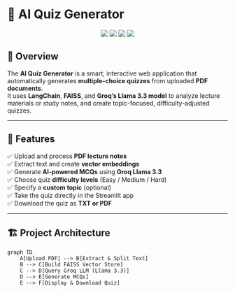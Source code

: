 # 🤖 AI Quiz Generator

<p align="center">
  <img src="https://img.shields.io/badge/Streamlit-App-red?logo=streamlit" />
  <img src="https://img.shields.io/badge/LangChain-Enabled-blue?logo=python" />
  <img src="https://img.shields.io/badge/FAISS-Vector%20Search-green" />
  <img src="https://img.shields.io/badge/Groq-LLM-yellow" />
</p>

## 🧠 Overview

The **AI Quiz Generator** is a smart, interactive web application that automatically generates **multiple-choice quizzes** from uploaded **PDF documents**.  
It uses **LangChain**, **FAISS**, and **Groq’s Llama 3.3 model** to analyze lecture materials or study notes, and create topic-focused, difficulty-adjusted quizzes.

---

## 🚀 Features

✅ Upload and process **PDF lecture notes**  
✅ Extract text and create **vector embeddings**  
✅ Generate **AI-powered MCQs** using **Groq Llama 3.3**  
✅ Choose quiz **difficulty levels** (Easy / Medium / Hard)  
✅ Specify a **custom topic** (optional)  
✅ Take the quiz directly in the Streamlit app  
✅ Download the quiz as **TXT or PDF**  

---

## 🏗️ Project Architecture

```mermaid
graph TD
    A[Upload PDF] --> B[Extract & Split Text]
    B --> C[Build FAISS Vector Store]
    C --> D[Query Groq LLM (Llama 3.3)]
    D --> E[Generate MCQs]
    E --> F[Display & Download Quiz]

